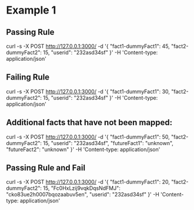 # Example 1 

## Passing Rule 
curl -s -X POST http://127.0.0.1:3000/ -d '{ "fact1-dummyFact1": 45, "fact2-dummyFact2": 15, "userid": "232asd34sf" }' -H 'Content-type: application/json'

## Failing Rule
curl -s -X POST http://127.0.0.1:3000/ -d '{ "fact1-dummyFact1": 30, "fact2-dummyFact2": 15, "userid": "232asd34sf" }' -H 'Content-type: application/json'

## Additional facts that have not been mapped: 
curl -s -X POST http://127.0.0.1:3000/ -d '{ "fact1-dummyFact1": 50, "fact2-dummyFact2": 15, "userid": "232asd34sf", "futureFact1": "unknown", "futureFact2": "unknown" }' -H 'Content-type: application/json'

## Passing Rule and Fail
curl -s -X POST http://127.0.0.1:3000/ -d '{ "fact1-dummyFact1": 20, 
"fact2-dummyFact2": 15,
"Fc0HxLzij9vqkDqsNdFMJ": "cko83ue2h0007bqozaabuv5en", 
"userid": "232asd34sf" }' -H 'Content-type: application/json'